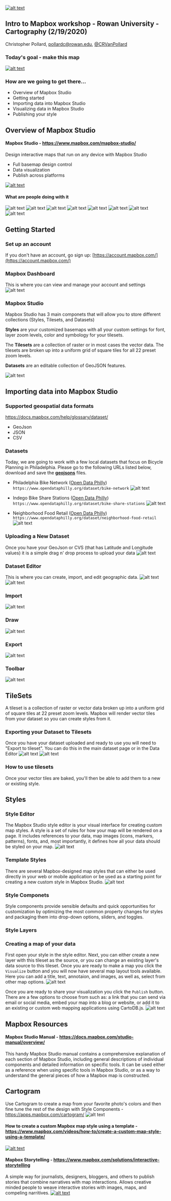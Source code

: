 [![alt text](https://raw.githubusercontent.com/crvanpollard/Mapbox_Workshop/master/img/mapbox_logo.PNG)](https://mapbox.com) 
## Intro to Mapbox workshop - Rowan University - Cartography (2/19/2020)

Christopher Pollard, pollardc@rowan.edu, [@CRVanPollard ](https://twitter.com/CRVanPollard)

### Today's goal - make this map
[![alt text](https://raw.githubusercontent.com/crvanpollard/Mapbox_Workshop/master/img/todaysmap.png)](https://api.mapbox.com/styles/v1/crvanpollard/ck6s980mv09oh1iqppo5rusgo.html?fresh=true&title=view&access_token=pk.eyJ1IjoiY3J2YW5wb2xsYXJkIiwiYSI6Ii00ZklVS28ifQ.Ht4KwAM3ZUjo1dT2Erskgg)

### How are we going to get there...
- Overview of Mapbox Studio
- Getting started 
- Importing data into Mapbox Studio
- Visualizing data in Mapbox Studio
- Publishing your style

## Overview of Mapbox Studio
#### Mapbox Studio - https://www.mapbox.com/mapbox-studio/
Design interactive maps that run on any device with Mapbox Studio
- Full basemap design control
- Data visualization
- Publish across platforms

[![alt text](https://raw.githubusercontent.com/crvanpollard/Mapbox_Workshop/master/img/mapboxstudio.png)](https://cartodb.com/editor/)

#### What are people doing with it
![alt text](https://raw.githubusercontent.com/crvanpollard/Mapbox_Workshop/master/img/strava.png)
![alt text](https://raw.githubusercontent.com/crvanpollard/Mapbox_Workshop/master/img/election.png)
![alt text](https://raw.githubusercontent.com/crvanpollard/Mapbox_Workshop/master/img/impossible.png)
![alt text](https://raw.githubusercontent.com/crvanpollard/Mapbox_Workshop/master/img/alltrail.png)
![alt text](https://raw.githubusercontent.com/crvanpollard/Mapbox_Workshop/master/img/blueprint.png)
![alt text](https://raw.githubusercontent.com/crvanpollard/Mapbox_Workshop/master/img/airports.png)
![alt text](https://raw.githubusercontent.com/crvanpollard/Mapbox_Workshop/master/img/spiderman.png)
![alt text](https://raw.githubusercontent.com/crvanpollard/Mapbox_Workshop/master/img/got.png)

## Getting Started

### Set up an account
If you don't have an account, go sign up: [https://account.mapbox.com/](https://account.mapbox.com/)  

### Mapbox Dashboard
This is where you can view and manage your account and settings
![alt text](https://raw.githubusercontent.com/crvanpollard/Mapbox_Workshop/master/img/dashboard.png)

### Mapbox Studio
Mapbox Studio has 3 main componets that will allow you to store different collections (Styles, Tilesets, and Datasets)

<b>Styles</b> are your customized basemaps with all your custom settings for font, layer zoom levels, color and symbology for your tilesets.
 
The <b>Tilesets</b> are a collection of raster or in most cases the vector data. The tilesets are broken up into a uniform grid of square tiles for all 22 preset zoom levels.

<b>Datasets</b> are an editable collection of GeoJSON features. 

![alt text](https://raw.githubusercontent.com/crvanpollard/Mapbox_Workshop/master/img/std.png)

## Importing data into Mapbox Studio
### Supported geospatial data formats
https://docs.mapbox.com/help/glossary/dataset/
- GeoJson
- JSON
- CSV

### Datasets
Today, we are going to work with a few local datasets that focus on Bicycle Planning in Philadelphia.
Please go to the following URLs listed below, download and save the <b><u>geojsons</u></b> files.

- Philadelphia Bike Network ([Open Data Philly](https://www.opendataphilly.org/dataset/bike-network))
`https://www.opendataphilly.org/dataset/bike-network`
![alt text](https://raw.githubusercontent.com/crvanpollard/Mapbox_Workshop/master/img/bn_geojson.png)

- Indego Bike Share Stations ([Open Data Philly](https://www.opendataphilly.org/dataset/bike-share-stations))
`https://www.opendataphilly.org/dataset/bike-share-stations`
![alt text](https://raw.githubusercontent.com/crvanpollard/Mapbox_Workshop/master/img/i_geojson.png)

- Neighborhood Food Retail ([Open Data Philly](https://www.opendataphilly.org/dataset/neighborhood-food-retail))
`https://www.opendataphilly.org/dataset/neighborhood-food-retail`
![alt text](https://raw.githubusercontent.com/crvanpollard/Mapbox_Workshop/master/img/nfr_geojson.png)

### Uploading a New Dataset
Once you have your GeoJson or CVS (that has Latitude and Longitude values) it is a simple drag n' drop process to upload your data
![alt text](https://raw.githubusercontent.com/crvanpollard/Mapbox_Workshop/master/img/newdataset.png)

### Dataset Editor 
This is where you can create, import, and edit geographic data. 
![alt text](https://raw.githubusercontent.com/crvanpollard/Mapbox_Workshop/master/img/editor.png)
![alt text](https://raw.githubusercontent.com/crvanpollard/Mapbox_Workshop/master/img/data_editor.png)

### Import
![alt text](https://raw.githubusercontent.com/crvanpollard/Mapbox_Workshop/master/img/import.png)

### Draw
![alt text](https://raw.githubusercontent.com/crvanpollard/Mapbox_Workshop/master/img/draw.png)

### Export
![alt text](https://raw.githubusercontent.com/crvanpollard/Mapbox_Workshop/master/img/export.png)

### Toolbar
![alt text](https://raw.githubusercontent.com/crvanpollard/Mapbox_Workshop/master/img/toolbar.png)

## TileSets
A tileset is a collection of raster or vector data broken up into a uniform grid of square tiles at 22 preset zoom levels. Mapbox will render vector tiles from your dataset so you can create styles from it. 

### Exporting your Dataset to Tilesets
Once you have your dataset uploaded and ready to use you will need to "Export to tileset". You can do this in the main dataset page or in the Data Editor
![alt text](https://raw.githubusercontent.com/crvanpollard/Mapbox_Workshop/master/img/exporttile.png)
![alt text](https://raw.githubusercontent.com/crvanpollard/Mapbox_Workshop/master/img/exporttileset.png)

### How to use tilesets
Once your vector tiles are baked, you'll then be able to add them to a new or existing style. 

## Styles
### Style Editor
The Mapbox Studio style editor is your visual interface for creating custom map styles. A style is a set of rules for how your map will be rendered on a page. It includes references to your data, map images (icons, markers, patterns), fonts, and, most importantly, it defines how all your data should be styled on your map.
![alt text](https://raw.githubusercontent.com/crvanpollard/Mapbox_Workshop/master/img/styleeditor.png)

### Template Styles
There are several Mapbox-designed map styles that can either be used directly in your web or mobile application or be used as a starting point for creating a new custom style in Mapbox Studio. 
![alt text](https://raw.githubusercontent.com/crvanpollard/Mapbox_Workshop/master/img/template.png)

### Style Componets
Style components provide sensible defaults and quick opportunities for customization by optimizing the most common property changes for styles and packaging them into drop-down options, sliders, and toggles.

### Style Layers

### Creating a map of your data
First open your style in the style editor. Next, you can either create a new layer with this tileset as the source, or you can change an existing layer's data source to this tileset.
Once you are ready to make a map you click the `Visualize` button and you will now have several map layout tools available. Here you can add a title, text, annotaion, and images, as well as, select from other map options.
![alt text](https://raw.githubusercontent.com/crvanpollard/Mapbox_Workshop/master/img/styleeditor.png)

Once you are ready to share your visualization you click the `Publish` button. There are a few options to choose from such as: a link that you can send via email or social media, embed your map into a blog or website, or add it to an existing or custom web mapping applications using CartoDB.js.
![alt text](https://raw.githubusercontent.com/crvanpollard/PWT2016_CartoDB/master/img/publish.png)

## Mapbox Resources

#### Mapbox Studio Manual - https://docs.mapbox.com/studio-manual/overview/
This handy Mapbox Studio manual contains a comprehensive explanation of each section of Mapbox Studio, including general descriptions of individual components and detailed information on specific tools. It can be used either as a reference when using specific tools in Mapbox Studio, or as a way to understand the general pieces of how a Mapbox map is constructed.

## Cartogram
Use Cartogram to create a map from your favorite photo's colors and then fine tune the rest of the design with Style Components - https://apps.mapbox.com/cartogram/
![alt text](https://raw.githubusercontent.com/crvanpollard/Mapbox_Workshop/master/img/cartogram.gif)

#### How to create a custom Mapbox map style using a template - https://www.mapbox.com/videos/how-to/create-a-custom-map-style-using-a-template/
[![alt text](https://raw.githubusercontent.com/crvanpollard/Mapbox_Workshop/master/img/video1.png)](https://www.mapbox.com/videos/how-to/create-a-custom-map-style-using-a-template/)

#### Mapbox Storytelling - https://www.mapbox.com/solutions/interactive-storytelling
A simple way for journalists, designers, bloggers, and others to publish stories that combine narratives with map interactions. Allows creative minded people to weave interactive stories with images, maps, and compeling narritives.
[![alt text](https://raw.githubusercontent.com/crvanpollard/Mapbox_Workshop/master/img/mapboxstory.gif)](https://www.mapbox.com/solutions/interactive-storytelling)




